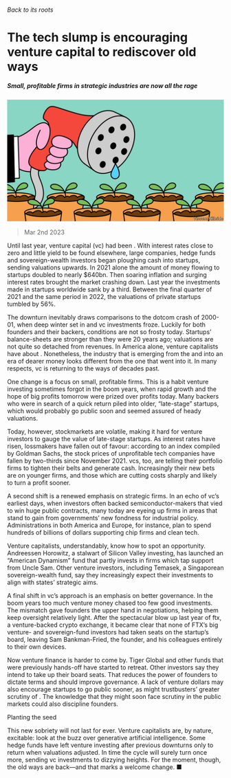 ###### Back to its roots

# The tech slump is encouraging venture capital to rediscover old ways 

##### Small, profitable firms in strategic industries are now all the rage 

![image](images/20230304_LDD002.jpg) 

> Mar 2nd 2023 

Until last year, venture capital (vc) had been . With interest rates close to zero and little yield to be found elsewhere, large companies, hedge funds and sovereign-wealth investors began ploughing cash into startups, sending valuations upwards. In 2021 alone the amount of money flowing to startups doubled to nearly $640bn. Then soaring inflation and surging interest rates brought the market crashing down. Last year the investments made in startups worldwide sank by a third. Between the final quarter of 2021 and the same period in 2022, the valuations of private startups tumbled by 56%. 

The downturn inevitably draws comparisons to the dotcom crash of 2000-01, when deep winter set in and vc investments froze. Luckily for both founders and their backers, conditions are not so frosty today. Startups’ balance-sheets are stronger than they were 20 years ago; valuations are not quite so detached from revenues. In America alone, venture capitalists have about . Nonetheless, the industry that is emerging from the  and into an era of dearer money looks different from the one that went into it. In many respects, vc is returning to the ways of decades past. 

One change is a focus on small, profitable firms. This is a habit venture investing sometimes forgot in the boom years, when rapid growth and the hope of big profits tomorrow were prized over profits today. Many backers who were in search of a quick return piled into older, “late-stage” startups, which would probably go public soon and seemed assured of heady valuations. 

Today, however, stockmarkets are volatile, making it hard for venture investors to gauge the value of late-stage startups. As interest rates have risen, lossmakers have fallen out of favour: according to an index compiled by Goldman Sachs, the stock prices of unprofitable tech companies have fallen by two-thirds since November 2021. vcs, too, are telling their portfolio firms to tighten their belts and generate cash. Increasingly their new bets are on younger firms, and those which are cutting costs sharply and likely to turn a profit sooner.

A second shift is a renewed emphasis on strategic firms. In an echo of vc’s earliest days, when investors often backed semiconductor-makers that vied to win huge public contracts, many today are eyeing up firms in areas that stand to gain from governments’ new fondness for industrial policy. Administrations in both America and Europe, for instance, plan to spend hundreds of billions of dollars supporting chip firms and clean tech.

Venture capitalists, understandably, know how to spot an opportunity. Andreessen Horowitz, a stalwart of Silicon Valley investing, has launched an “American Dynamism” fund that partly invests in firms which tap support from Uncle Sam. Other venture investors, including Temasek, a Singaporean sovereign-wealth fund, say they increasingly expect their investments to align with states’ strategic aims. 

A final shift in vc’s approach is an emphasis on better governance. In the boom years too much venture money chased too few good investments. The mismatch gave founders the upper hand in negotiations, helping them keep oversight relatively light. After the spectacular blow up last year of ftx, a venture-backed crypto exchange, it became clear that none of FTX’s big venture- and sovereign-fund investors had taken seats on the startup’s board, leaving Sam Bankman-Fried, the founder, and his colleagues entirely to their own devices. 

Now venture finance is harder to come by. Tiger Global and other funds that were previously hands-off have started to retreat. Other investors say they intend to take up their board seats. That reduces the power of founders to dictate terms and should improve governance. A lack of venture dollars may also encourage startups to go public sooner, as might trustbusters’ greater scrutiny of . The knowledge that they might soon face scrutiny in the public markets could also discipline founders. 

Planting the seed 

This new sobriety will not last for ever. Venture capitalists are, by nature, excitable: look at the buzz over generative artificial intelligence. Some hedge funds have left venture investing after previous downturns only to return when valuations adjusted. In time the cycle will surely turn once more, sending vc investments to dizzying heights. For the moment, though, the old ways are back—and that marks a welcome change. ■

